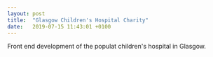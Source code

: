 ```yaml
---
layout: post
title:  "Glasgow Children's Hospital Charity"
date:   2019-07-15 11:43:01 +0100
---
```

Front end development of the populat children's hospital in Glasgow.